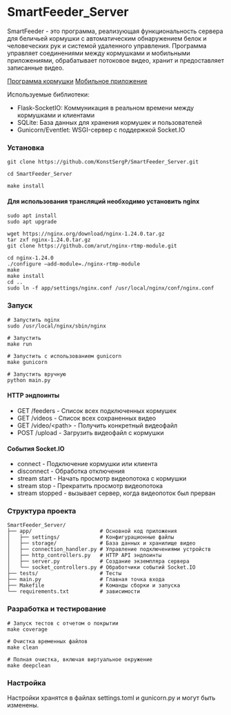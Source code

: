 # SmartFeeder_Server

SmartFeeder - это программа, реализующая функциональность сервера для беличьей кормушки с автоматическим обнаружением белок и человеческих рук и системой удаленного управления. Программа управляет соединениями между кормушками и мобильными приложениями, обрабатывает потоковое видео, хранит и предоставляет записанные видео.

[Программа кормушки](https://github.com/KonstSergP/SmartFeeder_Feeder)
[Мобильное приложение](https://github.com/misterionqq/SmartFeeder_Android_App)

Используемые библиотеки:
- Flask-SocketIO: Коммуникация в реальном времени между кормушками и клиентами
- SQLite: База данных для хранения кормушек и пользователей
- Gunicorn/Eventlet: WSGI-сервер с поддержкой Socket.IO



### Установка
```
git clone https://github.com/KonstSergP/SmartFeeder_Server.git

cd SmartFeeder_Server

make install
```

#### Для использования трансляций необходимо установить nginx
```
sudo apt install
sudo apt upgrade

wget https://nginx.org/download/nginx-1.24.0.tar.gz
tar zxf nginx-1.24.0.tar.gz
git clone https://github.com/arut/nginx-rtmp-module.git

cd nginx-1.24.0
./configure —add-module=./nginx-rtmp-module
make
make install
cd ..
sudo ln -f app/settings/nginx.conf /usr/local/nginx/conf/nginx.conf
```


### Запуск

```
# Запустить nginx
sudo /usr/local/nginx/sbin/nginx

# Запустить
make run

# Запустить с использованием gunicorn
make gunicorn

# Запустить вручную
python main.py
```


#### HTTP эндпоинты
- GET /feeders - Список всех подключенных кормушек
- GET /videos - Список всех сохраненных видео
- GET /video/\<path> - Получить конкретный видеофайл
- POST /upload - Загрузить видеофайл с кормушки
#### События Socket.IO
- connect - Подключение кормушки или клиента
- disconnect - Обработка отключения
- stream start - Начать просмотр видеопотока с кормушки
- stream stop - Прекратить просмотр видеопотока
- stream stopped - вызывает сервер, когда видеопоток был прерван


### Структура проекта

```
SmartFeeder_Server/
├── app/                      # Основной код приложения
│   ├── settings/             # Конфигурационные файлы
│   ├── storage/              # База данных и хранилище видео
│   ├── connection_handler.py # Управление подключениями устройств
│   ├── http_controllers.py   # HTTP API эндпоинты
│   ├── server.py             # Создание экземпляра сервера
│   └── socket_controllers.py # Обработчики событий Socket.IO
├── tests/                    # Тесты
├── main.py                   # Главная точка входа
├── Makefile                  # Команды сборки и запуска
└── requirements.txt          # зависимости
```

### Разработка и тестирование
```
# Запуск тестов с отчетом о покрытии
make coverage

# Очистка временных файлов
make clean

# Полная очистка, включая виртуальное окружение
make deepclean
```

### Настройка
Настройки хранятся в файлах settings.toml и gunicorn.py и могут быть изменены.
